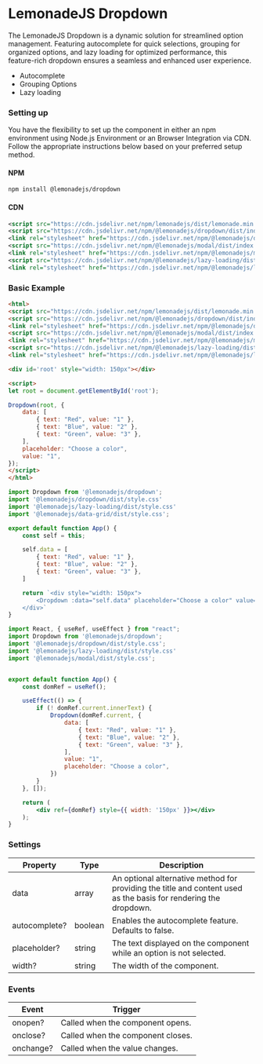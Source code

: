 LemonadeJS Dropdown
====================

The LemonadeJS Dropdown is a dynamic solution for streamlined option management. Featuring autocomplete for quick selections, grouping for organized options, and lazy loading for optimized performance, this feature-rich dropdown ensures a seamless and enhanced user experience. 

- Autocomplete
- Grouping Options
- Lazy loading

### Setting up

You have the flexibility to set up the component in either an npm environment using Node.js Environment or an Browser Integration via CDN. Follow the appropriate instructions below based on your preferred setup method.

#### NPM

```bash
npm install @lemonadejs/dropdown
```

#### CDN
```xml
<script src="https://cdn.jsdelivr.net/npm/lemonadejs/dist/lemonade.min.js"></script>
<script src="https://cdn.jsdelivr.net/npm/@lemonadejs/dropdown/dist/index.min.js"></script>
<link rel="stylesheet" href="https://cdn.jsdelivr.net/npm/@lemonadejs/dropdown/dist/style.min.css" />
<script src="https://cdn.jsdelivr.net/npm/@lemonadejs/modal/dist/index.min.js"></script>
<link rel="stylesheet" href="https://cdn.jsdelivr.net/npm/@lemonadejs/modal/dist/style.min.css" />
<script src="https://cdn.jsdelivr.net/npm/@lemonadejs/lazy-loading/dist/index.min.js"></script>
<link rel="stylesheet" href="https://cdn.jsdelivr.net/npm/@lemonadejs/lazy-loading/dist/style.min.css" />
```

### Basic Example

```html
<html>
<script src="https://cdn.jsdelivr.net/npm/lemonadejs/dist/lemonade.min.js"></script>
<script src="https://cdn.jsdelivr.net/npm/@lemonadejs/dropdown/dist/index.min.js"></script>
<link rel="stylesheet" href="https://cdn.jsdelivr.net/npm/@lemonadejs/dropdown/dist/style.min.css" />
<script src="https://cdn.jsdelivr.net/npm/@lemonadejs/modal/dist/index.min.js"></script>
<link rel="stylesheet" href="https://cdn.jsdelivr.net/npm/@lemonadejs/modal/dist/style.min.css" />
<script src="https://cdn.jsdelivr.net/npm/@lemonadejs/lazy-loading/dist/index.min.js"></script>
<link rel="stylesheet" href="https://cdn.jsdelivr.net/npm/@lemonadejs/lazy-loading/dist/style.min.css" />

<div id='root' style="width: 150px"></div>

<script>
let root = document.getElementById('root');

Dropdown(root, {
    data: [
        { text: "Red", value: "1" },
        { text: "Blue", value: "2" },
        { text: "Green", value: "3" },
    ],
    placeholder: "Choose a color",
    value: "1",
});
</script>
</html>
```
```javascript
import Dropdown from '@lemonadejs/dropdown';
import '@lemonadejs/dropdown/dist/style.css'
import '@lemonadejs/lazy-loading/dist/style.css'
import '@lemonadejs/data-grid/dist/style.css';

export default function App() {
    const self = this;

    self.data = [
        { text: "Red", value: "1" },
        { text: "Blue", value: "2" },
        { text: "Green", value: "3" },
    ]

    return `<div style="width: 150px">
        <Dropdown :data="self.data" placeholder="Choose a color" value="'1'" />
    </div>`
}
```
```jsx
import React, { useRef, useEffect } from "react";
import Dropdown from '@lemonadejs/dropdown';
import '@lemonadejs/dropdown/dist/style.css';
import '@lemonadejs/lazy-loading/dist/style.css'
import '@lemonadejs/modal/dist/style.css';


export default function App() {
    const domRef = useRef();

    useEffect(() => {
        if (! domRef.current.innerText) {
            Dropdown(domRef.current, {
                data: [
                    { text: "Red", value: "1" },
                    { text: "Blue", value: "2" },
                    { text: "Green", value: "3" },
                ],
                value: "1",
                placeholder: "Choose a color",
            })
        }
    }, []);

    return (
        <div ref={domRef} style={{ width: '150px' }}></div>
    );
}
```

### Settings

| Property  | Type | Description |
|-----------|------|-------------|
| data | array | An optional alternative method for providing the title and content used as the basis for rendering the dropdown. |
| autocomplete? | boolean | Enables the autocomplete feature. Defaults to false. |
| placeholder? | string | The text displayed on the component while an option is not selected. |
| width? | string | The width of the component. |

### Events

| Event | Trigger |
| -------- | ---- |
| onopen? | Called when the component opens. |
| onclose? | Called when the component closes. |
| onchange? | Called when the value changes. |


